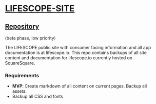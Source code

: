 # [LIFESCOPE-SITE](https://github.com/LifeScopeLabs/lifescope-site)

## [Repository](https://github.com/LifeScopeLabs/lifescope-site)

(beta phase, low priority)

The LIFESCOPE public site with consumer facing information and all app documentation is at lifescope.io. This repo contains backups of all site content and documentation for lifescope.io currently hosted on SquareSquare.

### Requirements
- **MVP**: Create markdown of all content on current pages. Backup all assets.
- Backup all CSS and fonts
